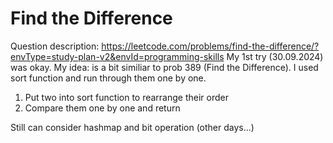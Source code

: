 # Find the Difference
Question description: https://leetcode.com/problems/find-the-difference/?envType=study-plan-v2&envId=programming-skills
My 1st try (30.09.2024) was okay.
My idea: is a bit similiar to prob 389 (Find the Difference). I used sort function and run through them one by one.

1. Put two into sort function to rearrange their order
2. Compare them one by one and return 

Still can consider hashmap and bit operation (other days...)